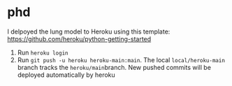 # phd

I delpoyed the lung model to Heroku using this template: https://github.com/heroku/python-getting-started

1. Run `heroku login`
2. Run `git push -u heroku heroku-main:main`. The local `local/heroku-main` branch tracks the `heroku/main`branch. New pushed commits will be deployed automatically by heroku